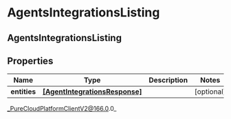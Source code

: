 # AgentsIntegrationsListing

## AgentsIntegrationsListing

## Properties

|Name | Type | Description | Notes|
|------------ | ------------- | ------------- | -------------|
| **entities** | [**[AgentIntegrationsResponse]**]([AgentIntegrationsResponse]) |  | [optional] |



_PureCloudPlatformClientV2@166.0.0_
